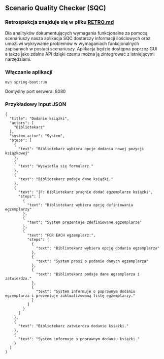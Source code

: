 ## Scenario Quality Checker (SQC)

### Retrospekcja znajduje się w pliku [RETRO.md](https://github.com/vis256/scenario-quality-checker-io/blob/main/RETRO.md)

Dla analityków dokumentujących wymagania funkcjonalne za pomocą scenariuszy nasza aplikacja SQC dostarczy informacji ilościowych oraz umożliwi wykrywanie problemów w wymaganiach funkcjonalnych zapisanych w postaci scenariuszy. Aplikacja będzie dostępna poprzez GUI a także jako zdalne API dzięki czemu można ją zintegrować z istniejącymi narzędziami.

### Włączanie aplikacji
```
mvn spring-boot:run
```

Domyślny port serwera: 8080

### Przykładowy input JSON
```
{
  "title": "Dodanie książki",
  "actors": [
    "Bibliotekarz"
  ],
  "system_actor": "System",
  "steps": [
    {
      "text": "Bibliotekarz wybiera opcje dodania nowej pozycji książkowej"
    },
    {
      "text": "Wyświetla się formularz."
    },
    {
      "text": "Bibliotekarz podaje dane książki."
    },
    {
      "text": "IF: Bibliotekarz pragnie dodać egzemplarze książki",
      "steps": [
        {
          "text": "Bibliotekarz wybiera opcję definiowania egzemplarzy"
        },
        {
          "text": "System prezentuje zdefiniowane egzemplarze"
        },
        {
          "text": "FOR EACH egzemplarz:",
          "steps": [
            {
              "text": "Bibliotekarz wybiera opcję dodania egzemplarza"
            },
            {
              "text": "System prosi o podanie danych egzemplarza"
            },
            {
              "text": "Bibliotekarz podaje dane egzemplarza i zatwierdza."
            },
            {
              "text": "System informuje o poprawnym dodaniu egzemplarza i prezentuje zaktualizowaną listę egzemplarzy."
            }
          ]
        }
      ]
    },
    {
      "text": "Bibliotekarz zatwierdza dodanie książki."
    },
    {
      "text": "System informuje o poprawnym dodaniu książki."
    }
  ]
}
```
